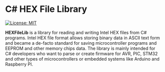 # C# HEX File Library

[![License: MIT](https://img.shields.io/badge/License-MIT-yellow.svg)](https://github.com/friendly-electronics/HEXFileLib/blob/master/LICENSE)

**HEXFileLib** is a library for reading and writing Intel HEX files from C# programs. Intel HEX file format allows storing binary data in ASCII text form and became a de-facto standard for saving microcontroller programs and EEPROM and other memory chips data. The library is mainly intended for C# developers who want to parse or create firmware for AVR, PIC, STM32 and other types of microcontrollers or embedded systems like Arduino and Raspberry PI.
